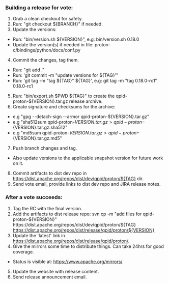 ### Building a release for vote:

1. Grab a clean checkout for safety.
2. Run: "git checkout ${BRANCH}" if needed.
3. Update the versions:
  - Run: "bin/version.sh ${VERSION}", e.g: bin/version.sh 0.18.0
  - Update the version(s) if needed in file: proton-c/bindings/python/docs/conf.py
4. Commit the changes, tag them.
  - Run: "git add ."
  - Run: 'git commit -m "update versions for ${TAG}"'
  - Run: 'git tag -m "tag ${TAG}" ${TAG}', e.g: git tag -m "tag 0.18.0-rc1" 0.18.0-rc1
5. Run: "bin/export.sh $PWD ${TAG}" to create the qpid-proton-${VERSION}.tar.gz release archive.
6. Create signature and checksums for the archive:
  - e.g "gpg --detach-sign --armor qpid-proton-${VERSION}.tar.gz"
  - e.g "sha512sum qpid-proton-${VERSION}.tar.gz > qpid-proton-${VERSION}.tar.gz.sha512"
  - e.g "md5sum qpid-proton-${VERSION}.tar.gz > qpid-proton-${VERSION}.tar.gz.md5"
7. Push branch changes and tag.
  - Also update versions to the applicable snapshot version for future work on it.
8. Commit artifacts to dist dev repo in https://dist.apache.org/repos/dist/dev/qpid/proton/${TAG} dir.
9. Send vote email, provide links to dist dev repo and JIRA release notes.


### After a vote succeeds:

1. Tag the RC with the final version.
2. Add the artifacts to dist release repo:
   svn cp -m "add files for qpid-proton-${VERSION}" https://dist.apache.org/repos/dist/dev/qpid/proton/${TAG} https://dist.apache.org/repos/dist/release/qpid/proton/${VERSION}
3. Update the 'latest' link in https://dist.apache.org/repos/dist/release/qpid/proton/.
4. Give the mirrors some time to distribute things. Can take 24hrs for good coverage.
  - Status is visible at: https://www.apache.org/mirrors/
5. Update the website with release content.
6. Send release announcement email.
